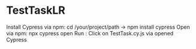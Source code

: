 # TestTaskLR
Install Cypress via npm: cd /your/project/path -> npm install cypress
Open via npm: npx cypress open
Run : Click on TestTask.cy.js via opened Cypress
